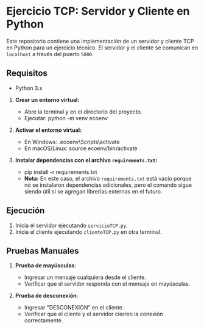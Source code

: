 # Ejercicio TCP: Servidor y Cliente en Python

Este repositorio contiene una implementación de un servidor y cliente TCP en Python para un ejercicio técnico. El servidor y el cliente se comunican en `localhost` a través del puerto `5000`.

## Requisitos
- Python 3.x

1. **Crear un entorno virtual:**
   - Abre la terminal y en el directorio del proyecto.
   - Ejecutar: python -m venv ecoenv
2. **Activar el entorno virtual:**
   - En Windows:
     .ecoenv\Scripts\activate
   - En macOS/Linux:
     source ecoenv/bin/activate

3. **Instalar dependencias con el archivo `requirements.txt`:**
   - pip install -r requirements.txt
   - **Nota:** En este caso, el archivo `requirements.txt` está vacío porque no se instalaron dependencias adicionales, pero el comando sigue siendo útil si se agregan librerías externas en el futuro.

## Ejecución
1. Inicia el servidor ejecutando `servicioTCP.py`.
2. Inicia el cliente ejecutando `clienteTCP.py` en otra terminal.

## Pruebas Manuales
1. **Prueba de mayúsculas**:
   - Ingresar un mensaje cualquiera desde el cliente.
   - Verificar que el servidor responda con el mensaje en mayúsculas.

2. **Prueba de desconexión**:
   - Ingresar "DESCONEXION" en el cliente.
   - Verificar que el cliente y el servidor cierren la conexión correctamente.